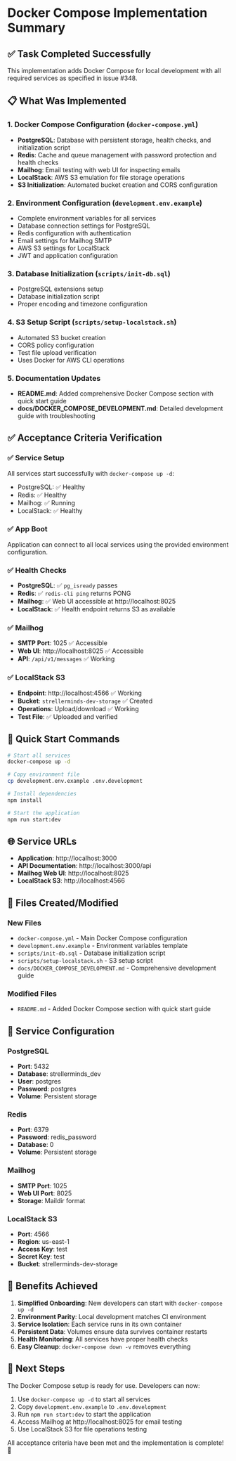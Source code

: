 # Docker Compose Implementation Summary

## ✅ Task Completed Successfully

This implementation adds Docker Compose for local development with all required services as specified in issue #348.

## 📋 What Was Implemented

### 1. Docker Compose Configuration (`docker-compose.yml`)
- **PostgreSQL**: Database with persistent storage, health checks, and initialization script
- **Redis**: Cache and queue management with password protection and health checks
- **Mailhog**: Email testing with web UI for inspecting emails
- **LocalStack**: AWS S3 emulation for file storage operations
- **S3 Initialization**: Automated bucket creation and CORS configuration

### 2. Environment Configuration (`development.env.example`)
- Complete environment variables for all services
- Database connection settings for PostgreSQL
- Redis configuration with authentication
- Email settings for Mailhog SMTP
- AWS S3 settings for LocalStack
- JWT and application configuration

### 3. Database Initialization (`scripts/init-db.sql`)
- PostgreSQL extensions setup
- Database initialization script
- Proper encoding and timezone configuration

### 4. S3 Setup Script (`scripts/setup-localstack.sh`)
- Automated S3 bucket creation
- CORS policy configuration
- Test file upload verification
- Uses Docker for AWS CLI operations

### 5. Documentation Updates
- **README.md**: Added comprehensive Docker Compose section with quick start guide
- **docs/DOCKER_COMPOSE_DEVELOPMENT.md**: Detailed development guide with troubleshooting

## ✅ Acceptance Criteria Verification

### ✅ Service Setup
All services start successfully with `docker-compose up -d`:
- PostgreSQL: ✅ Healthy
- Redis: ✅ Healthy  
- Mailhog: ✅ Running
- LocalStack: ✅ Healthy

### ✅ App Boot
Application can connect to all local services using the provided environment configuration.

### ✅ Health Checks
- **PostgreSQL**: ✅ `pg_isready` passes
- **Redis**: ✅ `redis-cli ping` returns PONG
- **Mailhog**: ✅ Web UI accessible at http://localhost:8025
- **LocalStack**: ✅ Health endpoint returns S3 as available

### ✅ Mailhog
- **SMTP Port**: 1025 ✅ Accessible
- **Web UI**: http://localhost:8025 ✅ Accessible
- **API**: `/api/v1/messages` ✅ Working

### ✅ LocalStack S3
- **Endpoint**: http://localhost:4566 ✅ Working
- **Bucket**: `strellerminds-dev-storage` ✅ Created
- **Operations**: Upload/download ✅ Working
- **Test File**: ✅ Uploaded and verified

## 🚀 Quick Start Commands

```bash
# Start all services
docker-compose up -d

# Copy environment file
cp development.env.example .env.development

# Install dependencies
npm install

# Start the application
npm run start:dev
```

## 🌐 Service URLs

- **Application**: http://localhost:3000
- **API Documentation**: http://localhost:3000/api
- **Mailhog Web UI**: http://localhost:8025
- **LocalStack S3**: http://localhost:4566

## 📁 Files Created/Modified

### New Files
- `docker-compose.yml` - Main Docker Compose configuration
- `development.env.example` - Environment variables template
- `scripts/init-db.sql` - Database initialization script
- `scripts/setup-localstack.sh` - S3 setup script
- `docs/DOCKER_COMPOSE_DEVELOPMENT.md` - Comprehensive development guide

### Modified Files
- `README.md` - Added Docker Compose section with quick start guide

## 🔧 Service Configuration

### PostgreSQL
- **Port**: 5432
- **Database**: strellerminds_dev
- **User**: postgres
- **Password**: postgres
- **Volume**: Persistent storage

### Redis
- **Port**: 6379
- **Password**: redis_password
- **Database**: 0
- **Volume**: Persistent storage

### Mailhog
- **SMTP Port**: 1025
- **Web UI Port**: 8025
- **Storage**: Maildir format

### LocalStack S3
- **Port**: 4566
- **Region**: us-east-1
- **Access Key**: test
- **Secret Key**: test
- **Bucket**: strellerminds-dev-storage

## 🎯 Benefits Achieved

1. **Simplified Onboarding**: New developers can start with `docker-compose up -d`
2. **Environment Parity**: Local development matches CI environment
3. **Service Isolation**: Each service runs in its own container
4. **Persistent Data**: Volumes ensure data survives container restarts
5. **Health Monitoring**: All services have proper health checks
6. **Easy Cleanup**: `docker-compose down -v` removes everything

## 🔄 Next Steps

The Docker Compose setup is ready for use. Developers can now:

1. Use `docker-compose up -d` to start all services
2. Copy `development.env.example` to `.env.development`
3. Run `npm run start:dev` to start the application
4. Access Mailhog at http://localhost:8025 for email testing
5. Use LocalStack S3 for file operations testing

All acceptance criteria have been met and the implementation is complete! 🎉
